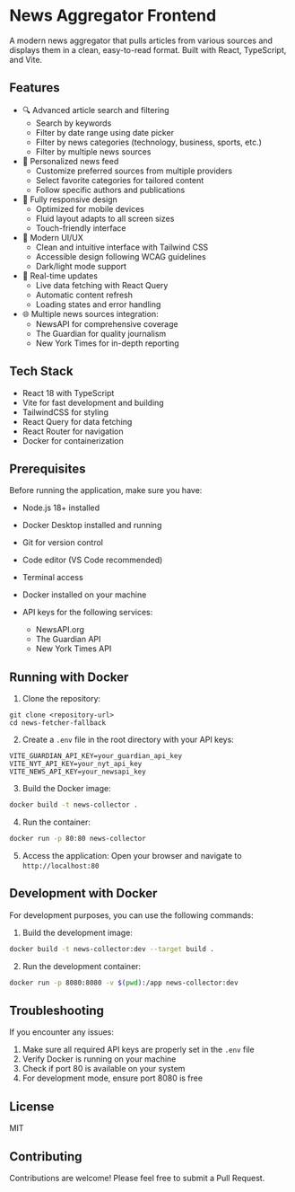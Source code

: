 # News Aggregator Frontend

A modern news aggregator that pulls articles from various sources and displays them in a clean, easy-to-read format. Built with React, TypeScript, and Vite.

## Features

- 🔍 Advanced article search and filtering
  - Search by keywords
  - Filter by date range using date picker
  - Filter by news categories (technology, business, sports, etc.)
  - Filter by multiple news sources
- 👤 Personalized news feed
  - Customize preferred sources from multiple providers
  - Select favorite categories for tailored content
  - Follow specific authors and publications
- 📱 Fully responsive design
  - Optimized for mobile devices
  - Fluid layout adapts to all screen sizes
  - Touch-friendly interface
- 🎨 Modern UI/UX
  - Clean and intuitive interface with Tailwind CSS
  - Accessible design following WCAG guidelines
  - Dark/light mode support
- 🔄 Real-time updates
  - Live data fetching with React Query
  - Automatic content refresh
  - Loading states and error handling
- 🌐 Multiple news sources integration:
  - NewsAPI for comprehensive coverage
  - The Guardian for quality journalism
  - New York Times for in-depth reporting

## Tech Stack

- React 18 with TypeScript
- Vite for fast development and building
- TailwindCSS for styling
- React Query for data fetching
- React Router for navigation
- Docker for containerization

## Prerequisites

Before running the application, make sure you have:

- Node.js 18+ installed
- Docker Desktop installed and running
- Git for version control
- Code editor (VS Code recommended)
- Terminal access

- Docker installed on your machine
- API keys for the following services:
  - NewsAPI.org
  - The Guardian API
  - New York Times API

## Running with Docker

1. Clone the repository:
```
git clone <repository-url>
cd news-fetcher-fallback
```

2. Create a `.env` file in the root directory with your API keys:
```
VITE_GUARDIAN_API_KEY=your_guardian_api_key
VITE_NYT_API_KEY=your_nyt_api_key
VITE_NEWS_API_KEY=your_newsapi_key
```

3. Build the Docker image:
```bash
docker build -t news-collector .
```

4. Run the container:
```bash
docker run -p 80:80 news-collector
```

5. Access the application:
Open your browser and navigate to `http://localhost:80`

## Development with Docker

For development purposes, you can use the following commands:

1. Build the development image:
```bash
docker build -t news-collector:dev --target build .
```

2. Run the development container:
```bash
docker run -p 8080:8080 -v $(pwd):/app news-collector:dev
```

## Troubleshooting

If you encounter any issues:

1. Make sure all required API keys are properly set in the `.env` file
2. Verify Docker is running on your machine
3. Check if port 80 is available on your system
4. For development mode, ensure port 8080 is free

## License

MIT

## Contributing

Contributions are welcome! Please feel free to submit a Pull Request.
